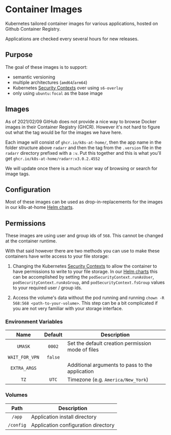 # Container Images

Kubernetes tailored container images for various applications, hosted on Github Container Registry.

Applications are checked every several hours for new releases.

## Purpose

The goal of these images is to support:

- semantic versioning
- multiple architectures (`amd64`/`arm64`)
- Kubernetes [Security Contexts](https://kubernetes.io/docs/tasks/configure-pod-container/security-context/) over using `s6-overlay`
- only using `ubuntu:focal` as the base image

## Images

As of 2021/02/09 GitHub does not provide a nice way to browse Docker images in their Container Registry (GHCR). However it's not hard to figure out what the tag would be for the images we have here.

Each image will consist of `ghcr.io/k8s-at-home/`, then the app name in the folder structure above `radarr` and then the tag from the `.version` file in the `radarr` directory prefixed with a `:v`. Put this together and this is what you'll get `ghcr.io/k8s-at-home/radarr:v3.0.2.4552`

We will update once there is a much nicer way of browsing or search for image tags.

## Configuration

Most of these images can be used as drop-in-replacements for the images in our k8s-at-home [Helm charts](https://github.com/k8s-at-home/charts/).

## Permissions

These images are using user and group ids of `568`. This cannot be changed at the container runtime.

With that said however there are two methods you can use to make these containers have write access to your file storage:

1. Changing the Kubernetes [Security Contexts](https://kubernetes.io/docs/tasks/configure-pod-container/security-context/) to allow the container to have permissions to write to your file storage. In our [Helm charts](https://github.com/k8s-at-home/charts/) this can be accomplished by setting the `podSecurityContext.runAsUser`, `podSecurityContext.runAsGroup`, and `podSecurityContext.fsGroup` values to your required user / group ids.

2. Access the volume's data without the pod running and running `chown -R 568:568 <path-to-your-volume>`.  This step can be a bit complicated if you are not very familiar with your storage interface.

### Environment Variables

|      Name      | Default | Description                                       |
|:--------------:|:-------:|---------------------------------------------------|
|    `UMASK`     | `0002`  | Set the default creation permission mode of files |
| `WAIT_FOR_VPN` | `false` |                                                   |
|  `EXTRA_ARGS`  |         | Additional arguments to pass to the application   |
|      `TZ`      |  `UTC`  | Timezone (e.g. `America/New_York`)                |

### Volumes

|   Path    | Description                         |
|:---------:|-------------------------------------|
|  `/app`   | Application install directory       |
| `/config` | Application configuration directory |
